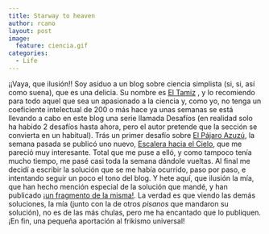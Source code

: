 ```yaml
---
title: Starway to heaven
author: rcano
layout: post
image:
  feature: ciencia.gif
categories:
  - Life
---
```


¡¡Vaya, que ilusión!! Soy asiduo a un blog sobre ciencia simplista (si, si, así
como suena), que es una delicia. Su nombre es [El Tamiz][1] , y lo recomiendo
para todo aquel que sea un apasionado a la ciencia y, como yo, no tenga un
coeficiente intelectual de 200 o más hace ya unas semanas se está llevando a
cabo en este blog una serie llamada Desafíos (en realidad solo ha habido 2
desafíos hasta ahora, pero el autor pretende que la sección se convierta en un
habitual).  Trás un primer desafío sobre [El Pájaro Azuzú][2], la semana pasada
se publicó uno nuevo, [Escalera hacia el Cielo][3], que me pareció muy
interesante.  Total que me puse a elló, y como tampoco tenía mucho tiempo, me
pasé casi toda la semana dándole vueltas. Al final me decidí a escribir la
solución que se me había ocurrido, paso por paso, e intentando seguir un poco el
tono del blog. Y hete aquí, que ilusión la mía, que han hecho mención especial
de la solución que mandé, y han publicado [¡un fragmento de la misma!][4]. La
verdad es que viendo las demás soluciones, la mía (junto con la de otros
*pisanos* que mandaron su solución), no es de las más chulas, pero me ha
encantado que lo publiquen. ¡En fin, una pequeña aportación al frikismo
universal!

 [1]: http://www.eltamiz.com/
 [2]: http://eltamiz.com/2010/04/06/desafios-el-pajaro-azuzu/
 [3]: http://eltamiz.com/2010/05/03/desafios-escalera-hacia-el-cielo/
 [4]: http://eltamiz.com/2010/05/10/desafios-escalera-hacia-el-cielo-solucion/
